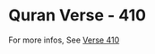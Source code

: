 # Quran Verse - 410 

For more infos, See [Verse 410](https://www.quranbookk.com/quran/search?q=410)